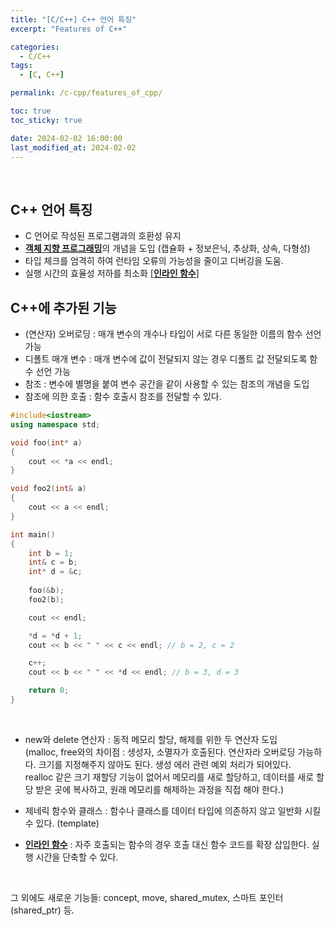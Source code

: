 ```yaml
---
title: "[C/C++] C++ 언어 특징"
excerpt: "Features of C++"

categories:
  - C/C++
tags:
  - [C, C++]

permalink: /c-cpp/features_of_cpp/

toc: true
toc_sticky: true

date: 2024-02-02 16:00:00
last_modified_at: 2024-02-02
---
```

<br>

## C++ 언어 특징
-	C 언어로 작성된 프로그램과의 호환성 유지
-	[**객체 지향 프로그래밍**](https://ryutyke.github.io/c-cpp/object-oriented_programming/)의 개념을 도입 (캡슐화 + 정보은닉, 추상화, 상속, 다형성)
-	타입 체크를 엄격히 하여 런타임 오류의 가능성을 줄이고 디버깅을 도움.
-	실행 시간의 효율성 저하를 최소화 [[**인라인 함수**](https://ryutyke.github.io/c-cpp/inline/)]

## C++에 추가된 기능
-	(연산자) 오버로딩 : 매개 변수의 개수나 타입이 서로 다른 동일한 이름의 함수 선언 가능
-	디폴트 매개 변수 : 매개 변수에 값이 전달되지 않는 경우 디폴트 값 전달되도록 함수 선언 가능
-	참조 : 변수에 별명을 붙여 변수 공간을 같이 사용할 수 있는 참조의 개념을 도입
-	참조에 의한 호출 : 함수 호출시 참조를 전달할 수 있다.

```cpp
#include<iostream>
using namespace std;

void foo(int* a)
{
	cout << *a << endl;
}

void foo2(int& a)
{
	cout << a << endl;
}

int main()
{
	int b = 1;
	int& c = b;
	int* d = &c;
	
	foo(&b);
	foo2(b);

	cout << endl;

	*d = *d + 1;
	cout << b << " " << c << endl; // b = 2, c = 2

	c++;
	cout << b << " " << *d << endl; // b = 3, d = 3

	return 0;
}
```

<br>

-	new와 delete 연산자 : 동적 메모리 할당, 해제를 위한 두 연산자 도입 <br>
(malloc, free와의 차이점 : 생성자, 소멸자가 호출된다. 연산자라 오버로딩 가능하다. 크기를 지정해주지 않아도 된다. 생성 에러 관련 예외 처리가 되어있다.<br>
realloc 같은 크기 재할당 기능이 없어서 메모리를 새로 할당하고, 데이터를 새로 할당 받은 곳에 복사하고, 원래 메모리를 해제하는 과정을 직접 해야 한다.)

-	제네릭 함수와 클래스 : 함수나 클래스를 데이터 타입에 의존하지 않고 일반화 시킬 수 있다. (template)
-	[**인라인 함수**](https://ryutyke.github.io/c-cpp/inline/) : 자주 호출되는 함수의 경우 호출 대신 함수 코드를 확장 삽입한다. 실행 시간을 단축할 수 있다.

<br>

그 외에도 새로운 기능들: concept, move, shared_mutex, 스마트 포인터(shared_ptr) 등. 